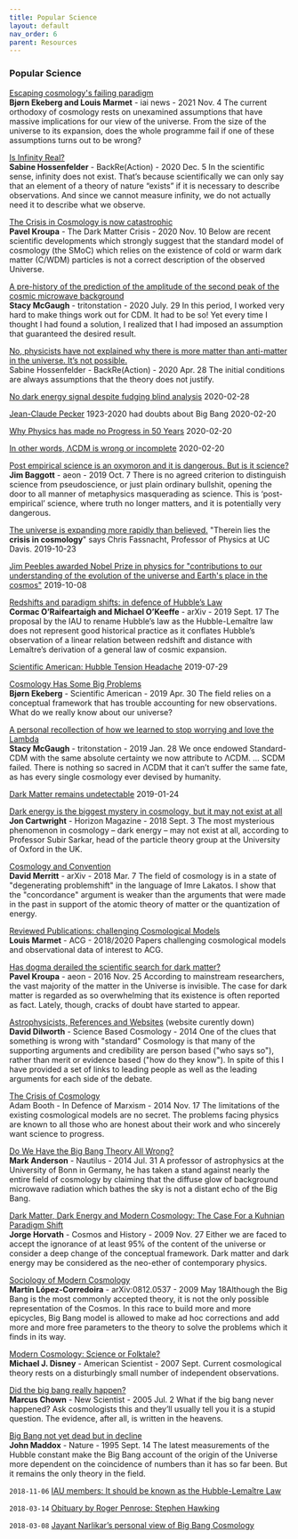 ```yaml
---
title: Popular Science
layout: default
nav_order: 6
parent: Resources
---
```


### Popular Science

[Escaping cosmology's failing paradigm](https://iai.tv/articles/escaping-cosmologys-failing-paradigm-auid-1964?_auid=2020)\
**Bjørn Ekeberg and Louis Marmet** - iai news - 2021 Nov. 4
The current orthodoxy of cosmology rests on unexamined assumptions that have massive implications for our view of the universe. From the size of the universe to its expansion, does the whole programme fail if one of these assumptions turns out to be wrong?

[Is Infinity Real?](http://backreaction.blogspot.com/2020/12/is-infinity-real_5.html)\
**Sabine Hossenfelder** - BackRe(Action) - 2020 Dec. 5  In the scientific sense, infinity does not exist. That’s because scientifically we can only say that an element of a theory of nature “exists” if it is necessary to describe observations. And since we cannot measure infinity, we do not actually need it to describe what we observe.

[The Crisis in Cosmology is now catastrophic](https://darkmattercrisis.wordpress.com/2020/11/10/the-crisis-in-cosmology-is-now-catastrophic/)\
**Pavel Kroupa** - The Dark Matter Crisis - 2020 Nov. 10  Below are recent scientific developments which strongly suggest that the standard model of cosmology (the SMoC) which relies on the existence of cold or warm dark matter (C/WDM) particles is not a correct description of the observed Universe.

[A pre-history of the prediction of the amplitude of the second peak of the cosmic microwave background](https://tritonstation.com/2020/07/29/a-pre-history-of-the-prediction-of-the-amplitude-of-the-second-peak-of-the-cosmic-microwave-background/)\
**Stacy McGaugh** - tritonstation - 2020 July. 29  In this period, I worked very hard to make things work out for CDM. It had to be so! Yet every time I thought I had found a solution, I realized that I had imposed an assumption that guaranteed the desired result.

[No, physicists have not explained why there is more matter than anti-matter in the universe. It’s not possible.](http://backreaction.blogspot.com/2020/04/no-physicists-have-not-explained-why.html)\
Sabine Hossenfelder - BackRe(Action) - 2020 Apr. 28  The initial conditions are always assumptions that the theory does not justify.

[No dark energy signal despite fudging blind analysis](https://arxiv.org/abs/2002.11124)
2020-02-28

[Jean-Claude Pecker](https://www.college-de-france.fr/site/jean-claude-pecker/autoanalyse-du-parcours-scientifique.htm) 1923-2020 had doubts about Big Bang
2020-02-20

[Why Physics has made no Progress in 50 Years](https://iai.tv/articles/why-physics-has-made-no-progress-in-50-years-auid-1292)
2020-02-20

[In other words, ΛCDM is wrong or incomplete](https://www.quantamagazine.org/what-shape-is-the-universe-closed-or-flat-20191104/)
2020-02-20

[Post empirical science is an oxymoron and it is dangerous. But is it science?](https://aeon.co/essays/post-empirical-science-is-an-oxymoron-and-it-is-dangerous)\
**Jim Baggott** - aeon - 2019 Oct. 7  There is no agreed criterion to distinguish science from pseudoscience, or just plain ordinary bullshit, opening the door to all manner of metaphysics masquerading as science. This is ‘post-empirical’ science, where truth no longer matters, and it is potentially very dangerous.

[The universe is expanding more rapidly than believed.](https://m.phys.org/news/2019-10-crisis-cosmology-universe-rapidly-believed.html) "Therein lies the **crisis in cosmology**" says Chris Fassnacht, Professor of Physics at UC Davis.
2019-10-23

[Jim Peebles awarded Nobel Prize in physics for "contributions to our understanding of the evolution of the universe and Earth's place in the cosmos"](https://www.nobelprize.org/prizes/physics/2019/summary/)
2019-10-08

[Redshifts and paradigm shifts: in defence of Hubble’s Law](https://arxiv.org/abs/1909.07731)\
**Cormac O’Raifeartaigh and Michael O’Keeffe** - arXiv - 2019 Sept. 17  The proposal by the IAU to rename Hubble’s law as the Hubble-Lemaître law does not represent good historical practice as it conflates Hubble’s observation of a linear relation between redshift and distance with Lemaître’s derivation of a general law of cosmic expansion.

[Scientific American: Hubble Tension Headache](https://www.scientificamerican.com/article/hubble-tension-headache-clashing-measurements-make-the-universes-expansion-a-lingering-mystery/)
2019-07-29

[Cosmology Has Some Big Problems](https://blogs.scientificamerican.com/observations/cosmology-has-some-big-problems/)\
**Bjørn Ekeberg** - Scientific American - 2019 Apr. 30  The field relies on a conceptual framework that has trouble accounting for new observations.  What do we really know about our universe?

[A personal recollection of how we learned to stop worrying and love the Lambda](https://tritonstation.com/2019/01/28/a-personal-recollection-of-how-we-learned-to-stop-worrying-and-love-the-lambda/)\
**Stacy McGaugh** - tritonstation - 2019 Jan. 28  We once endowed Standard-CDM with the same absolute certainty we now attribute to ΛCDM. ... SCDM failed. There is nothing so sacred in ΛCDM that it can’t suffer the same fate, as has every single cosmology ever devised by humanity.

[Dark Matter remains undetectable](https://m.phys.org/news/2019-01-detector-would-be-evidence-dark.html)
2019-01-24

[Dark energy is the biggest mystery in cosmology, but it may not exist at all](https://ec.europa.eu/research-and-innovation/en/horizon-magazine/dark-energy-biggest-mystery-cosmology-it-may-not-exist-all-leading-physicist)\
**Jon Cartwright** - Horizon Magazine - 2018 Sept. 3
The most mysterious phenomenon in cosmology – dark energy – may not exist at all, according to Professor Subir Sarkar, head of the particle theory group at the University of Oxford in the UK.

[Cosmology and Convention](https://arxiv.org/abs/1703.02389)\
**David Merritt** - arXiv - 2018 Mar. 7
The field of cosmology is in a state of "degenerating problemshift" in the language of Imre Lakatos. I show that the "concordance" argument is weaker than the arguments that were made in the past in support of the atomic theory of matter or the quantization of energy.

[Reviewed Publications: challenging Cosmological Models](./reviewed-publications.md)\
**Louis Marmet** - ACG - 2018/2020
Papers challenging cosmological models and observational data of interest to ACG.

[Has dogma derailed the scientific search for dark matter?](https://aeon.co/ideas/has-dogma-derailed-the-scientific-search-for-dark-matter)\
**Pavel Kroupa** - aeon - 2016 Nov. 25
According to mainstream researchers, the vast majority of the matter in the Universe is invisible. The case for dark matter is regarded as so overwhelming that its existence is often reported as fact. Lately, though, cracks of doubt have started to appear.

[Astrophysicists, References and Websites](https://cosmologyscience.com/ref.htm) (website curently down)\
**David Dilworth** - Science Based Cosmology - 2014
One of the clues that something is wrong with "standard" Cosmology is that many of the supporting arguments and credibility are person based ("who says so"), rather than merit or evidence based ("how do they know"). In spite of this I have provided a set of links to leading people as well as the leading arguments for each side of the debate.

[The Crisis of Cosmology](https://www.marxist.com/the-crisis-of-cosmology-part-one.htm)\
Adam Booth - In Defence of Marxism - 2014 Nov. 17
The limitations of the existing cosmological models are no secret. The problems facing physics are known to all those who are honest about their work and who sincerely want science to progress.

[Do We Have the Big Bang Theory All Wrong?](https://nautil.us/do-we-have-the-big-bang-theory-all-wrong-234989/)\
**Mark Anderson** - Nautilus - 2014 Jul. 31
A professor of astrophysics at the University of Bonn in Germany, he has taken a stand against nearly the entire field of cosmology by claiming that the diffuse glow of background microwave radiation which bathes the sky is not a distant echo of the Big Bang.

[Dark Matter, Dark Energy and Modern Cosmology: The Case For a Kuhnian Paradigm Shift](https://cosmosandhistory.org/index.php/journal/article/view/161)\
**Jorge Horvath** - Cosmos and History - 2009 Nov. 27
Either we are faced to accept the ignorance of at least 95% of the content of the universe or consider a deep change of the conceptual framework. Dark matter and dark energy may be considered as the neo-ether of contemporary physics.

[Sociology of Modern Cosmology](https://arxiv.org/abs/0812.0537)\
**Martín López-Corredoira** - arXiv:0812.0537 - 2009 May 18Although the Big Bang is the most commonly accepted theory, it is not the only possible representation of the Cosmos. In this race to build more and more epicycles, Big Bang model is allowed to make ad hoc corrections and add more and more free parameters to the theory to solve the problems which it finds in its way.

[Modern Cosmology: Science or Folktale?](https://www.americanscientist.org/article/modern-cosmology-science-or-folktale)\
**Michael J. Disney** - American Scientist - 2007 Sept.
Current cosmological theory rests on a disturbingly small number of independent observations.

[Did the big bang really happen?](https://www.newscientist.com/article/mg18625061-800-did-the-big-bang-really-happen/)\
**Marcus Chown** - New Scientist - 2005 Jul. 2
What if the big bang never happened?  Ask cosmologists this and they’ll usually tell you it is a stupid question.  The evidence, after all, is written in the heavens.

[Big Bang not yet dead but in decline](https://www.nature.com/articles/377099a0)\
**John Maddox** - Nature - 1995 Sept. 14
The latest measurements of the Hubble constant make the Big Bang account of the origin of the Universe more dependent on the coincidence of numbers than it has so far been.  But it remains the only theory in the field.

`2018-11-06` [IAU members: It should be known as the Hubble-Lemaître Law](https://www.iau.org/news/pressreleases/detail/iau1812/)

`2018-03-14` [Obituary by Roger Penrose: Stephen Hawking](https://www.theguardian.com/science/2018/mar/14/stephen-hawking-obituary)

`2018-03-08` [Jayant Narlikar’s personal view of Big Bang Cosmology](https://doi.org/10.1140/epjh/e2017-80048-5)
